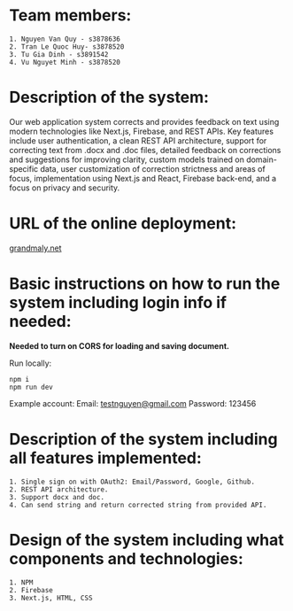 # Team members:
    1. Nguyen Van Quy - s3878636
    2. Tran Le Quoc Huy- s3878520
    3. Tu Gia Dinh - s3891542
    4. Vu Nguyet Minh - s3878520
# Description of the system:
Our web application system corrects and provides feedback on text using modern technologies like Next.js, Firebase, and REST APIs. Key features include user authentication, a clean REST API architecture, support for correcting text from .docx and .doc files, detailed feedback on corrections and suggestions for improving clarity, custom models trained on domain-specific data, user customization of correction strictness and areas of focus, implementation using Next.js and React, Firebase back-end, and a focus on privacy and security.
# URL of the online deployment: 
[grandmaly.net](https://grandmaly.net/)
# Basic instructions on how to run the system including login info if needed:
**Needed to turn on CORS for loading and saving document.**

Run locally: 
```
npm i
npm run dev
```

Example account: 
    Email: testnguyen@gmail.com
    Password: 123456
# Description of the system including all features implemented:
    1. Single sign on with OAuth2: Email/Password, Google, Github.
    2. REST API architecture.
    3. Support docx and doc.
    4. Can send string and return corrected string from provided API.
# Design of the system including what components and technologies:
    1. NPM
    2. Firebase
    3. Next.js, HTML, CSS
